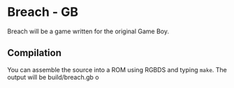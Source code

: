 # Breach - GB

Breach will be a game written for the original Game Boy.

## Compilation

You can assemble the source into a ROM using RGBDS and typing `make`. The output will be build/breach.gb
o
